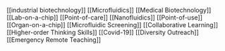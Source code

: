 [[industrial biotechnology]]
[[Microfluidics]]
[[Medical Biotechnology]]
[[Lab-on-a-chip]]
[[Point-of-care]]
[[Nanofluidics]]
[[Point-of-use]]
[[Organ-on-a-chip]]
[[Microfluidic Screening]]
[[Collaborative Learning]]
[[Higher-order Thinking Skills]]
[[Covid-19]]
[[Diversity Outreach]]
[[Emergency Remote Teaching]]
